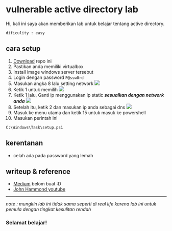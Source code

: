 # vulnerable active directory lab

Hi, kali ini saya akan memberikan lab untuk belajar tentang active directory.

`dificulity : easy `

## cara setup

1. [Download]() repo ini
2. Pastikan anda memiliki virtualbox
3. Install image windows server tersebut
4. Login dengan password `P@ssw0rd`
5. Masukan angka 8 lalu setting network
    ![](https://xpertstec.com/wp-content/uploads/2022/03/Welcome-to-window-core-server.png?ezimgfmt=ng:webp/ngcb3)
6. Ketik 1 untuk memilih 
    ![](https://xpertstec.com/wp-content/uploads/2022/03/Available-adapter-core-server-1.png?ezimgfmt=ng:webp/ngcb3)
7. Ketik 1 lalu, Ganti ip menggunakan ip static ***sesuaikan dengan network anda***
    ![](https://xpertstec.com/wp-content/uploads/2022/03/Network-adapter-settings-core-server.png?ezimgfmt=ng:webp/ngcb3)
8. Setelah itu, ketik 2 dan masukan ip anda sebagai dns
   ![](https://xpertstec.com/wp-content/uploads/2022/03/DNS-settings-core-server.png?ezimgfmt=ng:webp/ngcb3)
9.  Masuk ke menu utama dan ketik 15 untuk masuk ke powershell
10. Masukan perintah ini
```
C:\Windows\Task\setup.ps1
```
## kerentanan

- celah ada pada password yang lemah 

## writeup & reference

- [Medium]() belom buat :D
- [John Hammond youtube](https://www.youtube.com/watch?v=WPnFnPkOWIg&t=10s)
------------------

*note : mungkin lab ini tidak sama seperti di real life karena lab ini untuk pemula dengan tingkat kesulitan rendah*

### **Selamat belajar!**